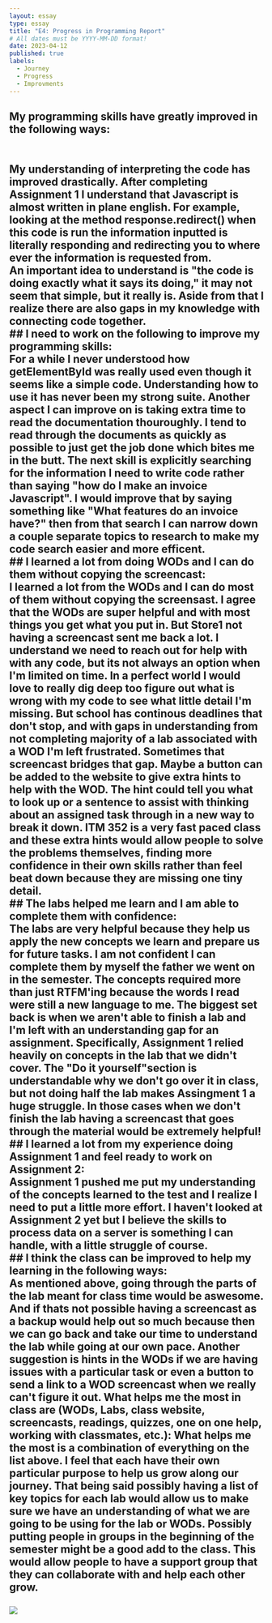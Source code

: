 ```yaml
---
layout: essay
type: essay
title: "E4: Progress in Programming Report"
# All dates must be YYYY-MM-DD format!
date: 2023-04-12
published: true
labels:
  - Journey
  - Progress
  - Improvments
---
```


<h2>My programming skills have greatly improved in the following ways:<h2>
<br>
My understanding of interpreting the code has improved drastically. After completing Assignment 1 I understand that Javascript is almost written in plane english. For example, looking at the method response.redirect() when this code is run the information inputted is literally responding and redirecting you to where ever the information is requested from.
<br>
An important idea to understand is "the code is doing exactly what it says its doing," it may not seem that simple, but it really is.
Aside from that I realize there are also gaps in my knowledge with connecting code together.
<br>
## I need to work on the following to improve my programming skills:
<br>
For a while I never understood how getElementById was really used even though it seems like a simple code. Understanding how to use it has never been my strong suite. Another aspect I can improve on is taking extra time to read the documentation thouroughly. I tend to read through the documents as quickly as possible to just get the job done which bites me in the butt. The next skill is explicitly searching for the information I need to write code rather than saying "how do I make an invoice Javascript". I would improve that by saying something like "What features do an invoice have?" then from that search I can narrow down a couple separate topics to research to make my code search easier and more efficent.
<br>
## I learned a lot from doing WODs and I can do them without copying the screencast:
<br>
I learned a lot from the WODs and I can do most of them without copying the screensast. I agree that the WODs are super helpful and with most things you get what you put in. But Store1 not having a screencast sent me back a lot. I understand we need to reach out for help with with any code, but its not always an option when I'm limited on time. In a perfect world I would love to really dig deep too figure out what is wrong with my code to see what little detail I'm missing. But school has continous deadlines that don't stop, and with gaps in understanding from not completing majority of a lab associated with a WOD I'm left frustrated. Sometimes that screencast bridges that gap. Maybe a button can be added to the website to give extra hints to help with the WOD. The hint could tell you what to look up or a sentence to assist with thinking about an assigned task through in a new way to break it down. ITM 352 is a very fast paced class and these extra hints would allow people to solve the problems themselves, finding more confidence in their own skills rather than feel beat down because they are missing one tiny detail.
<br>
## The labs helped me learn and I am able to complete them with confidence:
<br>
The labs are very helpful because they help us apply the new concepts we learn and prepare us for future tasks. I am not confident I can complete them by myself the father we went on in the semester. The concepts required more than just RTFM'ing because the words I read were still a new language to me. The biggest set back is when we aren't able to finish a lab and I'm left with an understanding gap for an assignment. Specifically, Assignment 1 relied heavily on concepts in the lab that we didn't cover. The "Do it yourself"section  is understandable why we don't go over it in class, but not doing half the lab makes Assingment 1 a huge struggle. In those cases when we don't finish the lab having a screencast that goes through the material would be extremely helpful!
<br>
## I learned a lot from my experience doing Assignment 1 and feel ready to work on Assignment 2:
<br>
Assignment 1 pushed me put my understanding of the concepts learned to the test and I realize I need to put a little more effort. I haven't looked at Assignment 2 yet but I believe the skills to process data on a server is something I can handle, with a little struggle of course.
<br>
## I think the class can be improved to help my learning in the following ways:
<br>
As mentioned above, going through the parts of the lab meant for class time would be aswesome. And if thats not possible having a screencast as a backup would help out so much because then we can go back and take our time to understand the lab while going at our own pace. Another suggestion is hints in the WODs if we are having issues with a particular task or even a button to send a link to a WOD screencast when we really can't figure it out.
What helps me the most in class are (WODs, Labs, class website, screencasts, readings, quizzes, one on one help, working with classmates, etc.):
What helps me the most is a combination of everything on the list above. I feel that each have their own particular purpose to help us grow along our journey. That being said possibly having a list of key topics for each lab would allow us to make sure we have an understanding of what we are going to be using for the lab or WODs. Possibly putting people in groups in the beginning of the semester might be a good add to the class. This would allow people to have a support group that they can collaborate with and help each other grow.
<br>
<br>
<img style="display:flex; justify-content: center;" src="https://media.giphy.com/media/IrbYLGuCAdU6k/giphy.gif">
